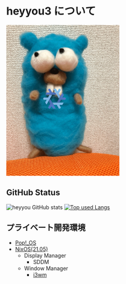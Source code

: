 # heyyou3 について

<img src="./images/mygopher.jpg" width="300px" height="400px">

## GitHub Status

![heyyou GitHub stats](https://github-readme-stats.vercel.app/api?username=heyyou3&count_private=true&hide=contribs&theme=onedark)
[![Top used Langs](https://github-readme-stats.vercel.app/api/top-langs/?username=heyyou3&layout=compact&theme=tokyonight)](https://github.com/heyyou3/)

## プライベート開発環境

- [Pop!_OS](https://pop.system76.com)
- [NixOS(21.05)](https://nixos.org/)
    - Display Manager
        - SDDM
    - Window Manager
        - [i3wm](https://i3wm.org)
